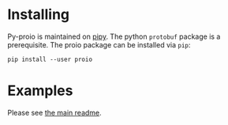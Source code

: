 # Installing
Py-proio is maintained on [pipy](https://pypi.python.org/pypi/proio).  The
python `protobuf` package is a prerequisite.  The proio package can be installed via
`pip`:
```shell
pip install --user proio
```

# Examples
Please see [the main readme](../README.md).
